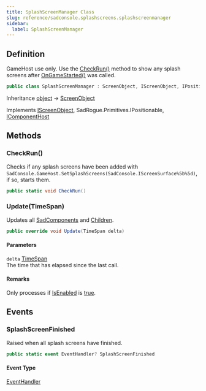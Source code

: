 ```yaml
---
title: SplashScreenManager Class
slug: reference/sadconsole.splashscreens.splashscreenmanager
sidebar:
  label: SplashScreenManager
---
```

## Definition

GameHost use only. Use the [CheckRun()](../sadconsole.splashscreens.splashscreenmanager/#checkrun/) method to show any splash screens after [OnGameStarted()](../sadconsole.gamehost/#ongamestarted/) was called.

```csharp title="C#"
public class SplashScreenManager : ScreenObject, IScreenObject, IPositionable, IComponentHost
```

Inheritance [object](https://learn.microsoft.com/dotnet/api/system.object/) → [ScreenObject](../sadconsole.screenobject/)

Implements [IScreenObject](../sadconsole.iscreenobject/), SadRogue.Primitives.IPositionable, [IComponentHost](../sadconsole.components.icomponenthost/)

## Methods

### CheckRun()

Checks if any splash screens have been added with `SadConsole.GameHost.SetSplashScreens(SadConsole.IScreenSurface%5b%5d)`, if so, starts them.

```csharp title="C#"
public static void CheckRun()
```


### Update(TimeSpan)

Updates all [SadComponents](../sadconsole.components.icomponenthost/#sadcomponents/) and [Children](../sadconsole.iscreenobject/#children/).

```csharp title="C#"
public override void Update(TimeSpan delta)
```

#### Parameters

`delta` [TimeSpan](https://learn.microsoft.com/dotnet/api/system.timespan/)  
The time that has elapsed since the last call.

#### Remarks

Only processes if [IsEnabled](../sadconsole.iscreenobject/#isenabled/) is <a href="https://learn.microsoft.com/dotnet/csharp/language-reference/builtin-types/bool">true</a>.

## Events

### SplashScreenFinished

Raised when all splash screens have finished.

```csharp title="C#"
public static event EventHandler? SplashScreenFinished
```

#### Event Type

[EventHandler](https://learn.microsoft.com/dotnet/api/system.eventhandler/)
